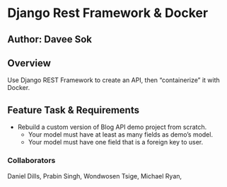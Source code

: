 # Django Rest Framework & Docker

## Author: Davee Sok

## Overview

Use Django REST Framework to create an API, then “containerize” it with Docker.

## Feature Task & Requirements

- Rebuild a custom version of Blog API demo project from scratch.
  - Your model must have at least as many fields as demo’s model.
  - Your model must have one field that is a foreign key to user.

### Collaborators

Daniel Dills, Prabin Singh, Wondwosen Tsige, Michael Ryan,
